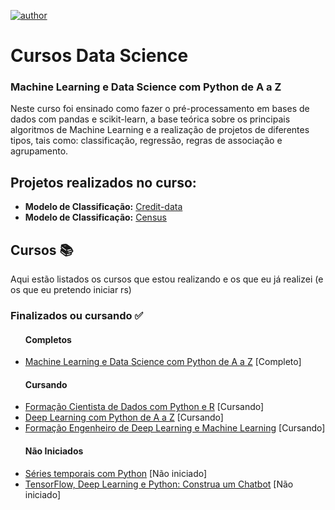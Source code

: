 
[![author](https://img.shields.io/badge/author-LucasAraújo-black.svg)](https://www.linkedin.com/in/lucasaraujo0255/)

# Cursos Data Science

### Machine Learning e Data Science com Python de A a Z
Neste curso foi ensinado como fazer o pré-processamento em bases de dados com pandas e scikit-learn, a base teórica sobre os principais algoritmos de Machine Learning e a realização de projetos de diferentes tipos, tais como: classificação, regressão, regras de associação e agrupamento.

## Projetos realizados no curso:
* **Modelo de Classificação:** [Credit-data](https://github.com/Gttz/Projetos-DataScience/blob/main/Machine%20Learning%20e%20Data%20Science%20com%20Python%20de%20A%20a%20Z/notebooks/credit-data.ipynb)
* **Modelo de Classificação:**
[Census](https://github.com/Gttz/Projetos-DataScience/blob/main/Machine%20Learning%20e%20Data%20Science%20com%20Python%20de%20A%20a%20Z/notebooks/census.ipynb)

<h2>Cursos 📚</h2>
<p>Aqui estão listados os cursos que estou realizando e os que eu já realizei (e os que eu pretendo iniciar rs)</p>
<h3>Finalizados ou cursando ✅</h3>
<ul>
  <h4>Completos</h4>
  <li><a href="https://www.udemy.com/course/machine-learning-e-data-science-com-python-y/">Machine Learning e Data Science com Python de A a Z</a> [Completo]</li>
  <h4>Cursando</h4>
  <li><a href="https://www.udemy.com/course/cientista-de-dados/">Formação Cientista de Dados com Python e R</a> [Cursando]</li>
  <li><a href="https://www.udemy.com/course/deep-learning-com-python-az-curso-completo/">Deep Learning com Python de A a Z</a> [Cursando]</li>
  <li><a href="https://www.udemy.com/course/engenheiro-de-deep-learning/">Formação Engenheiro de Deep Learning e Machine Learning</a> [Cursando]</li>
  <h4>Não Iniciados</h4>
  <li><a href="https://www.udemy.com/course/series-temporais-com-python/">Séries temporais com Python</a> [Não iniciado]</li>
  <li><a href="https://www.udemy.com/course/chatbot-tensorflow-deep-learning-python/">TensorFlow, Deep Learning e Python: Construa um Chatbot</a> [Não iniciado]</li>
</ul>
